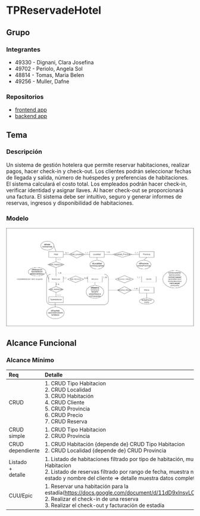 # TPReservadeHotel

## Grupo
### Integrantes
* 49330 - Dignani, Clara Josefina
* 49702 - Periolo, Angela Sol
* 48814 - Tomas, Maria Belen
* 49256 - Muller, Dafne

### Repositorios
* [frontend app](http://hyperlinkToGihubOrGitlab)
* [backend app](http://hyperlinkToGihubOrGitlab)


## Tema
### Descripción
Un sistema de gestión hotelera que permite reservar habitaciones, realizar pagos, hacer check-in y check-out. Los clientes podrán seleccionar fechas de llegada y salida, número de huéspedes y preferencias de habitaciones. El sistema calculará el costo total. Los empleados podrán hacer check-in, verificar identidad y asignar llaves. Al hacer check-out  se proporcionará una factura. El sistema debe ser intuitivo, seguro y generar informes de reservas, ingresos y disponibilidad de habitaciones. 


### Modelo
![imagen del modelo](https://github.com/BeluTomas/TPReservadeHotel/blob/11246e28b2f52561e9a338306582d71f5f1bc2d2/ER.drawio.png)

## Alcance Funcional 

### Alcance Mínimo

|Req|Detalle|
|:-|:-|
|CRUD |1. CRUD Tipo Habitacion<br>2. CRUD Localidad<br>3. CRUD Habitación<br>4. CRUD Cliente<br>5. CRUD Provincia<br>6. CRUD Precio<br>7. CRUD Reserva|
|CRUD simple|1. CRUD Tipo Habitacion<br> 2. CRUD Provincia|
|CRUD dependiente|1. CRUD Habitación {depende de} CRUD Tipo Habitacion<br>2. CRUD Localidad {depende de} CRUD Provincia|
|Listado<br>+<br>detalle| 1. Listado de habitaciones filtrado por tipo de habitación, muestra nro y tipo de habitación => detalle CRUD Habitacion<br> 2. Listado de reservas filtrado por rango de fecha, muestra nro de habitación, fecha inicio y fin estadía, estado y nombre del cliente => detalle muestra datos completos de la reserva y del cliente|
|CUU/Epic|1. Reservar una habitación para la estadía(https://docs.google.com/document/d/11dD9xlnsvLOQEfCXwAEjciZvGcJ_1YPAv6MFshJ3IaQ/edit)<br>2. Realizar el check-in de una reserva<br>3. Realizar el check-out y facturación de estadía|


